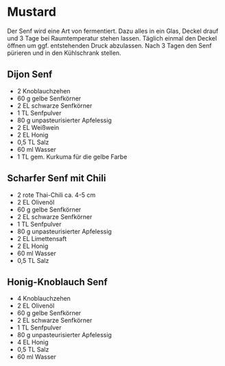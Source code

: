 # Mustard

Der Senf wird eine Art von fermentiert. Dazu alles in ein Glas, Deckel drauf und 3 Tage bei Raumtemperatur stehen lassen. Täglich einmal den Deckel öffnen um ggf. entstehenden Druck abzulassen. Nach 3 Tagen den Senf pürieren und in den Kühlschrank stellen.

## Dijon Senf

- 2 Knoblauchzehen
- 60 g gelbe Senfkörner
- 2 EL schwarze Senfkörner
- 1 TL Senfpulver
- 80 g unpasteurisierter Apfelessig
- 2 EL Weißwein
- 2 EL Honig
- 0,5 TL Salz
- 60 ml Wasser
- 1 TL gem. Kurkuma für die gelbe Farbe

## Scharfer Senf mit Chili

- 2 rote Thai-Chili ca. 4-5 cm
- 2 EL Olivenöl
- 60 g gelbe Senfkörner
- 2 EL schwarze Senfkörner
- 1 TL Senfpulver
- 80 g unpasteurisierter Apfelessig
- 2 EL Limettensaft
- 2 EL Honig
- 60 ml Wasser
- 0,5 TL Salz

## Honig-Knoblauch Senf

- 4 Knoblauchzehen
- 2 EL Olivenöl
- 60 g gelbe Senfkörner
- 2 EL schwarze Senfkörner
- 1 TL Senfpulver
- 80 g unpasteurisierter Apfelessig
- 4 EL Honig
- 0,5 TL Salz
- 60 ml Wasser